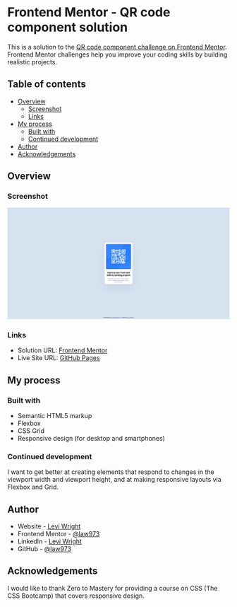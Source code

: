 # Frontend Mentor - QR code component solution

This is a solution to the [QR code component challenge on Frontend Mentor](https://www.frontendmentor.io/challenges/qr-code-component-iux_sIO_H). Frontend Mentor challenges help you improve your coding skills by building realistic projects. 

## Table of contents

- [Overview](#overview)
  - [Screenshot](#screenshot)
  - [Links](#links)
- [My process](#my-process)
  - [Built with](#built-with)
  - [Continued development](#continued-development)
- [Author](#author)
- [Acknowledgements](#acknowledgments)

## Overview

### Screenshot

![](./screenshot/screenshot.png)

### Links

- Solution URL: [Frontend Mentor]([https://www.frontendmentor.io/solutions/qr-code-component-with-responsive-design-for-desktop-and-smartphones-MX2NBCvhFr])
- Live Site URL: [GitHub Pages](https://law973.github.io/qr-code-component/)

## My process

### Built with

- Semantic HTML5 markup
- Flexbox
- CSS Grid
- Responsive design (for desktop and smartphones)

### Continued development

I want to get better at creating elements that respond to changes in the viewport width and viewport height, and at making responsive 
layouts via Flexbox and Grid.

## Author

- Website - [Levi Wright](https://luxury-flan-09fd6a.netlify.app/)
- Frontend Mentor - [@law973](https://www.frontendmentor.io/profile/law973)
- LinkedIn - [Levi Wright](https://www.linkedin.com/in/levi-arthur-wright/)
- GitHub - [@law973](https://github.com/law973)

## Acknowledgements

I would like to thank Zero to Mastery for providing a course on CSS (The CSS Bootcamp) that covers responsive design.
